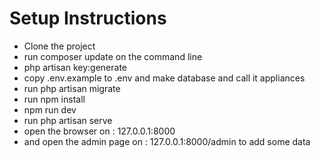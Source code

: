 <h1>Setup Instructions </h1>
<ul>
  <li>Clone the project </li>
    <li>run composer update on the command line </li>
  <li>php artisan key:generate </li>
  <li>copy .env.example to .env and make database and call it appliances </li>
  <li>run php artisan migrate</li>
  <li>run npm install </li>
  <li>npm run dev </li>
  <li> run php artisan serve </li>
  <li>open the browser on : 127.0.0.1:8000 </li>
  <li>and open the admin page on : 127.0.0.1:8000/admin to add some data </li>


</ul>
